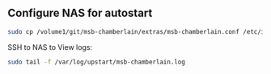 ## Configure NAS for autostart

```sh
sudo cp /volume1/git/msb-chamberlain/extras/msb-chamberlain.conf /etc/init
```

SSH to NAS to View logs:

```sh
sudo tail -f /var/log/upstart/msb-chamberlain.log
```

